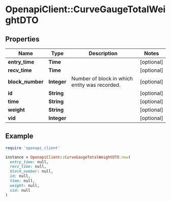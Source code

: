 # OpenapiClient::CurveGaugeTotalWeightDTO

## Properties

| Name | Type | Description | Notes |
| ---- | ---- | ----------- | ----- |
| **entry_time** | **Time** |  | [optional] |
| **recv_time** | **Time** |  | [optional] |
| **block_number** | **Integer** | Number of block in which entity was recorded. | [optional] |
| **id** | **String** |  | [optional] |
| **time** | **String** |  | [optional] |
| **weight** | **String** |  | [optional] |
| **vid** | **Integer** |  | [optional] |

## Example

```ruby
require 'openapi_client'

instance = OpenapiClient::CurveGaugeTotalWeightDTO.new(
  entry_time: null,
  recv_time: null,
  block_number: null,
  id: null,
  time: null,
  weight: null,
  vid: null
)
```


